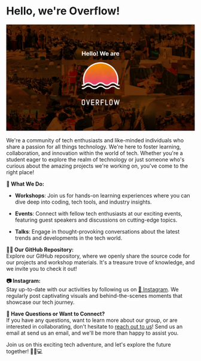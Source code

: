 # Hello, we're Overflow!

![](docs/banner.webp)

We're a community of tech enthusiasts and like-minded individuals who share a passion for all things technology. We're here to foster learning, collaboration, and innovation within the world of tech. Whether you're a student eager to explore the realm of technology or just someone who's curious about the amazing projects we're working on, you've come to the right place!

**🚀 What We Do:**

- **Workshops**: Join us for hands-on learning experiences where you can dive deep into coding, tech tools, and industry insights.

- **Events**: Connect with fellow tech enthusiasts at our exciting events, featuring guest speakers and discussions on cutting-edge topics.

- **Talks**: Engage in thought-provoking conversations about the latest trends and developments in the tech world.

**👨‍💻 Our GitHub Repository:**<br/>
Explore our GitHub repository, where we openly share the source code for our projects and workshop materials. It's a treasure trove of knowledge, and we invite you to check it out!

**📷 Instagram:**<br/>
Stay up-to-date with our activities by following us on [📸 Instagram](https://instagram.com/npoverflow). We regularly post captivating visuals and behind-the-scenes moments that showcase our tech journey.

**📩 Have Questions or Want to Connect?**</br>
If you have any questions, want to learn more about our group, or are interested in collaborating, don't hesitate to [reach out to us](mailto:hello@np-overflow.club)! Send us an email at send us an email, and we'll be more than happy to assist you.

Join us on this exciting tech adventure, and let's explore the future together! 🚀🔧💻
